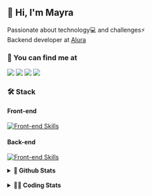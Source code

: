 ## 👋 Hi, I'm Mayra

Passionate about technology💻 and challenges⚡  
Backend developer at [Alura](https://www.alura.com.br)   

### 💬 You can find me at

<a href="https://mayra.dev" target="_blank" rel="noopener"><img src="https://img.shields.io/badge/-mayra.dev-005FED?style=flat&logo=Google-chrome&logoColor=white"/></a>
<a href="https://linkedin.com/in/mayraamaral" target="_blank" rel="noopener"><img src="https://img.shields.io/badge/-/mayraamaral-0077B5?style=flat&logo=Linkedin&logoColor=white"/></a>
<a href="mailto:mayra@mayra.dev" target="_blank" rel="noopener"><img src="https://img.shields.io/badge/-mayra@mayra.dev-D14836?style=flat&logo=Gmail&logoColor=white"/></a>
<a href="" target="_blank" rel="noopener"><img src="https://img.shields.io/badge/-mayraamaral-7289DA?style=flat&logo=Discord&logoColor=white"/></a>

### 🛠️ Stack
#### Front-end

[![Front-end Skills](https://skillicons.dev/icons?i=react,next,angular,redux,styledcomponents,html,css,sass,js,ts,figma)](https://skillicons.dev)
#### Back-end

[![Front-end Skills](https://skillicons.dev/icons?i=java,spring,hibernate,aws,idea,postgres,mysql,git,linux,bash,nodejs,docker,kubernetes,jenkins)](https://skillicons.dev)


<details>
    <summary><strong>📌 Github Stats</strong></summary>
    <br />
    <div align="center">
        <table>
      <td><img height="160em" src="https://github-readme-stats.vercel.app/api?username=mayraamaral&show_icons=true&theme=algolia&hide_border=true&hide=stars&count_private=true" alt="Readme stats"></td>
      <td><img height="160em" src="https://github-readme-stats.vercel.app/api/top-langs/?username=mayraamaral&&layout=compact&&theme=algolia&hide_border=true&langs_count=6" alt="Language stats"></td>
       </table>
  </div> 
    

  <p align="center">
    <img src="https://github-readme-streak-stats.herokuapp.com?user=mayraamaral&theme=dark&hide_border=true&date_format=j%20M%5B%20Y%5D&locale=pt-br&background=050F2C&ring=0195DD&fire=23AA7D&currStreakLabel=23AA7D" alt="Streak stats">
  </p> 
</details>

<br />

<details>
  <summary><strong>👩‍💻 Coding Stats</strong></summary>
  <br />
  
  <!--START_SECTION:waka-->
![Code Time](http://img.shields.io/badge/Code%20Time-715%20hrs%202%20mins-blue)

**🐱 My GitHub Data** 

> 📦 589.3 kB Used in GitHub's Storage 
 > 
> 🏆 175 Contributions in the Year 2025
 > 
> 🚫 Not Opted to Hire
 > 
> 📜 63 Public Repositories 
 > 
> 🔑 33 Private Repositories 
 > 
**I'm an Early 🐤** 

```text
🌞 Morning                16011 commits       ██████░░░░░░░░░░░░░░░░░░░   23.52 % 
🌆 Daytime                39757 commits       ███████████████░░░░░░░░░░   58.39 % 
🌃 Evening                12037 commits       ████░░░░░░░░░░░░░░░░░░░░░   17.68 % 
🌙 Night                  283 commits         ░░░░░░░░░░░░░░░░░░░░░░░░░   00.42 % 
```
📅 **I'm Most Productive on Wednesday** 

```text
Monday                   13227 commits       █████░░░░░░░░░░░░░░░░░░░░   19.43 % 
Tuesday                  9276 commits        ███░░░░░░░░░░░░░░░░░░░░░░   13.62 % 
Wednesday                18859 commits       ███████░░░░░░░░░░░░░░░░░░   27.70 % 
Thursday                 14490 commits       █████░░░░░░░░░░░░░░░░░░░░   21.28 % 
Friday                   11486 commits       ████░░░░░░░░░░░░░░░░░░░░░   16.87 % 
Saturday                 310 commits         ░░░░░░░░░░░░░░░░░░░░░░░░░   00.46 % 
Sunday                   440 commits         ░░░░░░░░░░░░░░░░░░░░░░░░░   00.65 % 
```


📊 **This Week I Spent My Time On** 

```text
🕑︎ Time Zone: America/Sao_Paulo

💬 Programming Languages: 
Java                     10 hrs 21 mins      █████████████████████░░░░   82.15 % 
SQL                      1 hr 6 mins         ██░░░░░░░░░░░░░░░░░░░░░░░   08.73 % 
Markdown                 50 mins             ██░░░░░░░░░░░░░░░░░░░░░░░   06.72 % 
Java Properties          9 mins              ░░░░░░░░░░░░░░░░░░░░░░░░░   01.31 % 
YAML                     4 mins              ░░░░░░░░░░░░░░░░░░░░░░░░░   00.65 % 

🔥 Editors: 
IntelliJ IDEA            11 hrs 46 mins      ███████████████████████░░   93.28 % 
VS Code                  50 mins             ██░░░░░░░░░░░░░░░░░░░░░░░   06.72 % 

💻 Operating System: 
Linux                    12 hrs 37 mins      █████████████████████████   100.00 % 
```

**I Mostly Code in Java** 

```text
Java                     126 repos           ███████░░░░░░░░░░░░░░░░░░   28.19 % 
JavaScript               101 repos           ██████░░░░░░░░░░░░░░░░░░░   22.60 % 
TypeScript               84 repos            █████░░░░░░░░░░░░░░░░░░░░   18.79 % 
Python                   4 repos             ░░░░░░░░░░░░░░░░░░░░░░░░░   00.89 % 
Dockerfile               1 repo              ░░░░░░░░░░░░░░░░░░░░░░░░░   00.22 % 
```




 Last Updated on 24/01/2025 19:15:34 UTC
<!--END_SECTION:waka-->

</details>
